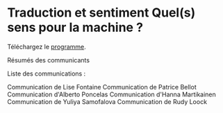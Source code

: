 # Traduction et sentiment Quel(s) sens pour la machine ?


Téléchargez le [programme](https://www.univ-brest.fr/digitalAssets/86/86390_Programme-A5.pdf).

Résumés des communicants

Liste des communications :

Communication de Lise Fontaine
Communication de Patrice Bellot
Communication d'Alberto Poncelas
Communication d'Hanna Martikainen
Communication de Yuliya Samofalova
Communication de Rudy Loock
